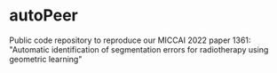 # autoPeer
Public code repository to reproduce our MICCAI 2022 paper 1361: "Automatic identification of segmentation errors for radiotherapy using geometric learning"
